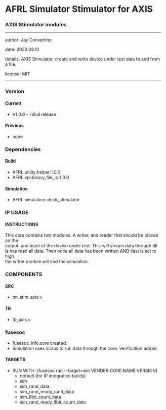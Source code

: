 # AFRL Simulator Stimulator for AXIS
### AXIS Stimulator modules
---

   author: Jay Convertino   
   
   date: 2022.08.10  
   
   details: AXIS Stimulator, create and write device under test data to and from a file.   
   
   license: MIT   
   
---

### Version
#### Current
  - V1.0.0 - initial release

#### Previous
  - none

### Dependencies
#### Build

  - AFRL:utility:helper:1.0.0
  - AFRL:vpi:binary_file_io:1.0.0
  
#### Simulation
  - AFRL:simulation:clock_stimulator

### IP USAGE
#### INSTRUCTIONS

This core contains two modules. A writer, and reader that should be placed on the  
output, and input of the device under test. This will stream data through till  
is has read all data. Then once all data has been written AND tlast is set to high  
the writer module will end the simulation.

### COMPONENTS
#### SRC

* tm_stim_axis.v
  
#### TB

* tb_axis.v
  
### fusesoc

* fusesoc_info.core created.
* Simulation uses icarus to run data through the core. Verification added.

#### TARGETS

* RUN WITH: (fusesoc run --target=sim VENDER:CORE:NAME:VERSION)
  - default (for IP integration builds)
  - sim
  - sim_rand_data
  - sim_rand_ready_rand_data
  - sim_8bit_count_data
  - sim_rand_ready_8bit_count_data
